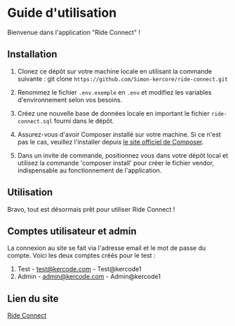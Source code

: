 # Guide d'utilisation

Bienvenue dans l'application "Ride Connect" !

## Installation

1. Clonez ce dépôt sur votre machine locale en utilisant la commande suivante : git clone `https://github.com/Simon-kercore/ride-connect.git`

2. Renommez le fichier `.env.exemple` en `.env` et modifiez les variables d'environnement selon vos besoins.

3. Créez une nouvelle base de données locale en important le fichier `ride-connect.sql` fourni dans le dépôt.

4. Assurez-vous d'avoir Composer installé sur votre machine. Si ce n'est pas le cas, veuillez l'installer depuis [le site officiel de Composer](https://getcomposer.org/).

5. Dans un invite de commande, positionnez vous dans votre dépôt local et utilisez la commande 'composer install' pour créer le fichier vendor, indispensable au fonctionnement de l'application.

## Utilisation

Bravo, tout est désormais prêt pour utiliser Ride Connect !

## Comptes utilisateur et admin

La connexion au site se fait via l'adresse email et le mot de passe du compte.
Voici les deux comptes créés pour le test :

1. Test - test@kercode.com - Test@kercode1
2. Admin - admin@kercode.com - Admin@kercode1

## Lien du site
[Ride Connect](http://greta-bretagne-sud.fr/stagiaires-kercode/simon-malry/ride-connect/)
